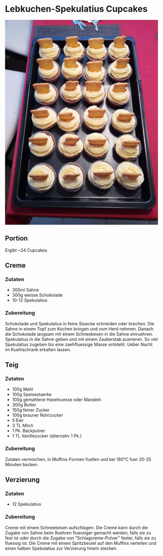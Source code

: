 # Lebkuchen-Spekulatius Cupcakes

![Cupcakes](https://github.com/lociii/rezepte/blob/master/images/cupcakes/lebkuchen-spekulatius.jpg)

## Portion
Ergibt ~24 Cupcakes

## Creme
### Zutaten
* 300ml Sahne
* 300g weisse Schokolade
* 10-12 Spekulatius

### Zubereitung
Schokolade und Spekulatius in feine Stuecke schneiden oder brechen. Die Sahne in einem Topf zum Kochen bringen und vom Herd nehmen. Danach die Schokolade langsam mit einem Schneebesen in die Sahne einruehren.
Spekulatius in die Sahne geben und mit einem Zauberstab puerieren. So viel Spekulatius zugeben bis eine zaehfluessige Masse entsteht.
Ueber Nacht im Kuehlschrank erkalten lassen.

## Teig
### Zutaten
* 100g Mehl
* 100g Speisestaerke
* 100g gemahlene Haselnuesse oder Mandeln
* 300g Butter
* 150g feiner Zucker
* 100g brauner Rohrzucker
* 5 Eier
* 3 TL Milch
* 1 Pk. Backpulver
* 1 TL Vanillezucker (alternativ 1 Pk.)

### Zubereitung
Zutaten vermischen, in Muffins-Formen fuellen und bei 180°C fuer 20-25 Minuten backen.

## Verzierung
### Zutaten
* 12 Spekulatius

### Zubereitung
Creme mit einem Schneebesen aufschlagen. Die Creme kann durch die Zugabe von Sahne beim Ruehren fluessiger gemacht werden, falls sie zu fest ist oder durch die Zugabe von “Schlagcreme-Pulver” fester, falls sie zu fluessig ist.
Die Creme mit einem Spritzbeutel auf den Muffins verteilen und einen halben Spekulatius zur Verzierung hinein stecken.
